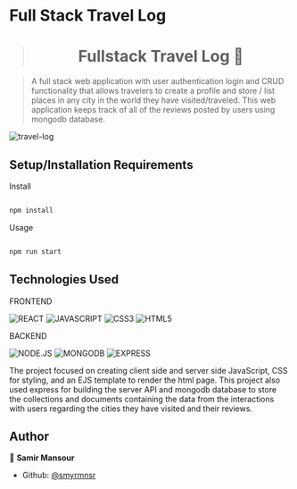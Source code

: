 # Full Stack Travel Log

> <h1 align="center">Fullstack Travel Log 👋</h1>

> A full stack web application with user authentication login and CRUD functionality that allows travelers to create a profile and store / list places in any city in the world they have visited/traveled. This web application keeps track of all of the reviews posted by users using mongodb database. 



![travel-log](https://github.com/smyrmnsr/full-stack-travel-log/blob/main/travel-log.gif)

## Setup/Installation Requirements

Install

```sh

npm install

```
Usage

```sh

npm run start

```
## Technologies Used

FRONTEND

![REACT](https://img.shields.io/badge/REACT-black?style=flat&logo=react&logoColor=cyan)
![JAVASCRIPT](https://img.shields.io/badge/-JAVASCRIPT-black?style=flat&logo=javascript)
![CSS3](https://img.shields.io/badge/-CSS3-black?style=flat&logo=css3)
![HTML5](https://img.shields.io/badge/-HTML5-black?style=flat&logo=html5&logoColor=red)

BACKEND

![NODE.JS](https://img.shields.io/badge/NODE.JS-black?style=flat&logo=node-dot-js&logoColor=green)
![MONGODB](https://img.shields.io/badge/MONGODB-black?style=flat&logo=mongodb&logoColor=green)
![EXPRESS](https://img.shields.io/badge/EXPRESS-black?style=flat&logo=express&logoColor=yellow)

The project focused on creating client side and server side JavaScript, CSS for styling, and an EJS template to render the html page. This project also used express for building the server API and mongodb database to store the collections and documents containing the data from the interactions with users regarding the cities they have visited and their reviews.

## Author

👤 **Samir Mansour**

- Github: [@smyrmnsr](https://github.com/smyrmnsr)




